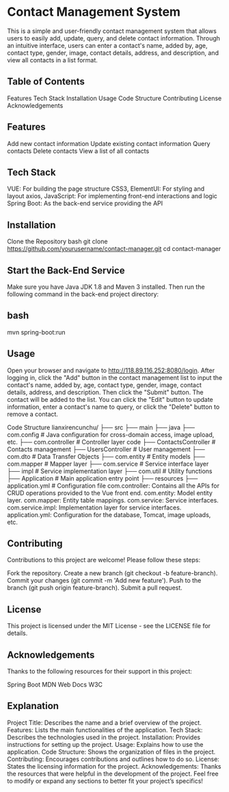 # Contact Management System
This is a simple and user-friendly contact management system that allows users to easily add, update, query, and delete contact information. Through an intuitive interface, users can enter a contact's name, added by, age, contact type, gender, image, contact details, address, and description, and view all contacts in a list format.

## Table of Contents
Features
Tech Stack
Installation
Usage
Code Structure
Contributing
License
Acknowledgements
## Features
Add new contact information
Update existing contact information
Query contacts
Delete contacts
View a list of all contacts
## Tech Stack
VUE: For building the page structure
CSS3, ElementUI: For styling and layout
axios, JavaScript: For implementing front-end interactions and logic
Spring Boot: As the back-end service providing the API
## Installation
Clone the Repository
bash
git clone https://github.com/yourusername/contact-manager.git 
cd contact-manager
## Start the Back-End Service
Make sure you have Java JDK 1.8 and Maven 3 installed. Then run the following command in the back-end project directory:

## bash
mvn spring-boot:run
## Usage
Open your browser and navigate to http://118.89.116.252:8080/login. After logging in, click the "Add" button in the contact management list to input the contact's name, added by, age, contact type, gender, image, contact details, address, and description. Then click the "Submit" button. The contact will be added to the list. You can click the "Edit" button to update information, enter a contact's name to query, or click the "Delete" button to remove a contact.

Code Structure
lianxirencunchu/
├── src
   ├── main
       ├── java
           ├── com.config   # Java configuration for cross-domain access, image upload, etc.
           ├── com.controller # Controller layer code
               ├── ContactsController # Contacts management
               ├── UsersController # User management
           ├── com.dto   # Data Transfer Objects
           ├── com.entity # Entity models
           ├── com.mapper # Mapper layer
           ├── com.service # Service interface layer
               ├── impl # Service implementation layer
           ├── com.util # Utility functions
           ├── Application # Main application entry point
       ├── resources
           ├── application.yml   # Configuration file 
com.controller: Contains all the APIs for CRUD operations provided to the Vue front end.
com.entity: Model entity layer.
com.mapper: Entity table mappings.
com.service: Service interfaces.
com.service.impl: Implementation layer for service interfaces.
application.yml: Configuration for the database, Tomcat, image uploads, etc.
## Contributing
Contributions to this project are welcome! Please follow these steps:

Fork the repository.
Create a new branch (git checkout -b feature-branch).
Commit your changes (git commit -m 'Add new feature').
Push to the branch (git push origin feature-branch).
Submit a pull request.
## License
This project is licensed under the MIT License - see the LICENSE file for details.

## Acknowledgements
Thanks to the following resources for their support in this project:

Spring Boot
MDN Web Docs
W3C
## Explanation
Project Title: Describes the name and a brief overview of the project.
Features: Lists the main functionalities of the application.
Tech Stack: Describes the technologies used in the project.
Installation: Provides instructions for setting up the project.
Usage: Explains how to use the application.
Code Structure: Shows the organization of files in the project.
Contributing: Encourages contributions and outlines how to do so.
License: States the licensing information for the project.
Acknowledgements: Thanks the resources that were helpful in the development of the project.
Feel free to modify or expand any sections to better fit your project’s specifics!
